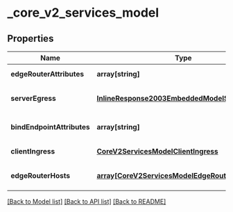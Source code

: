 # _core_v2_services_model

## Properties
Name | Type | Description | Notes
------------ | ------------- | ------------- | -------------
**edgeRouterAttributes** | **array[string]** |  | [default to null]
**serverEgress** | [**InlineResponse2003EmbeddedModelServerEgress**](InlineResponse2003EmbeddedModelServerEgress.md) |  | [optional] [default to null]
**bindEndpointAttributes** | **array[string]** |  | [optional] [default to null]
**clientIngress** | [**CoreV2ServicesModelClientIngress**](CoreV2ServicesModelClientIngress.md) |  | [default to null]
**edgeRouterHosts** | [**array[CoreV2ServicesModelEdgeRouterHosts]**](CoreV2ServicesModelEdgeRouterHosts.md) |  | [optional] [default to null]

[[Back to Model list]](../README.md#documentation-for-models) [[Back to API list]](../README.md#documentation-for-api-endpoints) [[Back to README]](../README.md)


